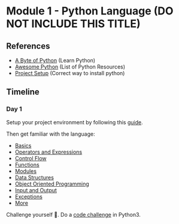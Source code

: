 # Module 1 - Python Language (DO NOT INCLUDE THIS TITLE)

## References

- [A Byte of Python](https://python.swaroopch.com/) (Learn Python)
- [Awesome Python](https://github.com/vinta/awesome-python) (List of Python Resources)
- [Project Setup](./PROJECT-SETUP.md) (Correct way to install python)

## Timeline

### Day 1

Setup your project environment by following this [guide](./PROJECT-SETUP.md).

Then get familiar with the language:

- [Basics](https://python.swaroopch.com/basics.html)
- [Operators and Expressions](https://python.swaroopch.com/op_exp.html)
- [Control Flow](https://python.swaroopch.com/control_flow.html)
- [Functions](https://python.swaroopch.com/functions.html)
- [Modules](https://python.swaroopch.com/modules.html)
- [Data Structures](https://python.swaroopch.com/data_structures.html)
- [Object Oriented Programming](https://python.swaroopch.com/oop.html)
- [Input and Output](https://python.swaroopch.com/io.html)
- [Exceptions](https://python.swaroopch.com/exceptions.html)
- [More](https://python.swaroopch.com/more.html)


Challenge yourself 💪. Do a [code challenge](https://leetcode.com/problems/two-sum/) in Python3.